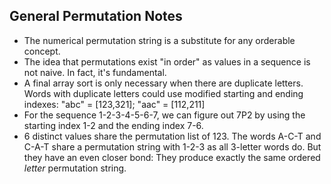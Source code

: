 ## General Permutation Notes

* The numerical permutation string is a substitute for any orderable concept.
* The idea that permutations exist "in order" as values in a sequence is not naive. In fact, it's fundamental.
* A final array sort is only necessary when there are duplicate letters. Words with duplicate letters could use modified starting and ending indexes: "abc" = [123,321]; "aac" = [112,211]
* For the sequence 1-2-3-4-5-6-7, we can figure out 7P2 by using the starting index 1-2 and the ending index 7-6.
* 6 distinct values share the permutation list of 123. The words A-C-T and C-A-T share a permutation string with 1-2-3 as all 3-letter words do. But they have an even closer bond: They produce exactly the same ordered *letter* permutation string.
